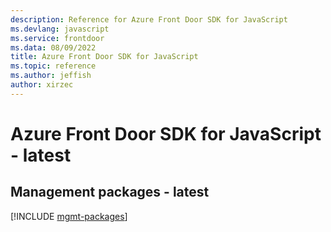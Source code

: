 ```yaml
---
description: Reference for Azure Front Door SDK for JavaScript
ms.devlang: javascript
ms.service: frontdoor
ms.data: 08/09/2022
title: Azure Front Door SDK for JavaScript
ms.topic: reference
ms.author: jeffish
author: xirzec
---
```

# Azure Front Door SDK for JavaScript - latest

## Management packages - latest
[!INCLUDE [mgmt-packages](front-door-mgmt-index.md)]